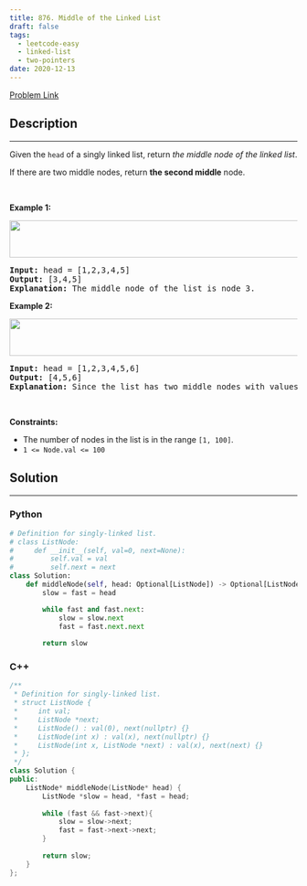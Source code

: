 ```yaml
---
title: 876. Middle of the Linked List
draft: false
tags: 
  - leetcode-easy
  - linked-list
  - two-pointers
date: 2020-12-13
---
```


[Problem Link](https://leetcode.com/problems/middle-of-the-linked-list/)

## Description

---
<p>Given the <code>head</code> of a singly linked list, return <em>the middle node of the linked list</em>.</p>

<p>If there are two middle nodes, return <strong>the second middle</strong> node.</p>

<p>&nbsp;</p>
<p><strong class="example">Example 1:</strong></p>
<img alt="" src="https://assets.leetcode.com/uploads/2021/07/23/lc-midlist1.jpg" style="width: 544px; height: 65px;" />
<pre>
<strong>Input:</strong> head = [1,2,3,4,5]
<strong>Output:</strong> [3,4,5]
<strong>Explanation:</strong> The middle node of the list is node 3.
</pre>

<p><strong class="example">Example 2:</strong></p>
<img alt="" src="https://assets.leetcode.com/uploads/2021/07/23/lc-midlist2.jpg" style="width: 664px; height: 65px;" />
<pre>
<strong>Input:</strong> head = [1,2,3,4,5,6]
<strong>Output:</strong> [4,5,6]
<strong>Explanation:</strong> Since the list has two middle nodes with values 3 and 4, we return the second one.
</pre>

<p>&nbsp;</p>
<p><strong>Constraints:</strong></p>

<ul>
	<li>The number of nodes in the list is in the range <code>[1, 100]</code>.</li>
	<li><code>1 &lt;= Node.val &lt;= 100</code></li>
</ul>


## Solution

---
### Python
``` py title='middle-of-the-linked-list'
# Definition for singly-linked list.
# class ListNode:
#     def __init__(self, val=0, next=None):
#         self.val = val
#         self.next = next
class Solution:
    def middleNode(self, head: Optional[ListNode]) -> Optional[ListNode]:
        slow = fast = head

        while fast and fast.next:
            slow = slow.next
            fast = fast.next.next
        
        return slow
```
### C++
``` cpp title='middle-of-the-linked-list'
/**
 * Definition for singly-linked list.
 * struct ListNode {
 *     int val;
 *     ListNode *next;
 *     ListNode() : val(0), next(nullptr) {}
 *     ListNode(int x) : val(x), next(nullptr) {}
 *     ListNode(int x, ListNode *next) : val(x), next(next) {}
 * };
 */
class Solution {
public:
    ListNode* middleNode(ListNode* head) {
        ListNode *slow = head, *fast = head;
        
        while (fast && fast->next){
            slow = slow->next;
            fast = fast->next->next;
        }
        
        return slow;
    }
};
```

